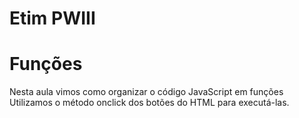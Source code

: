 # Etim PWIII
# Funções

Nesta aula vimos como organizar o código JavaScript em funções
Utilizamos o método onclick dos botões do HTML para executá-las.



